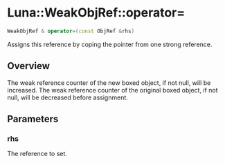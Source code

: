 # Luna::WeakObjRef::operator=

```c++
WeakObjRef & operator=(const ObjRef &rhs)
```

Assigns this reference by coping the pointer from one strong reference. 

## Overview
The weak reference counter of the new boxed object, if not null, will be increased. The weak reference counter of the original boxed object, if not null, will be decreased before assignment. 

## Parameters
### rhs
The reference to set. 

